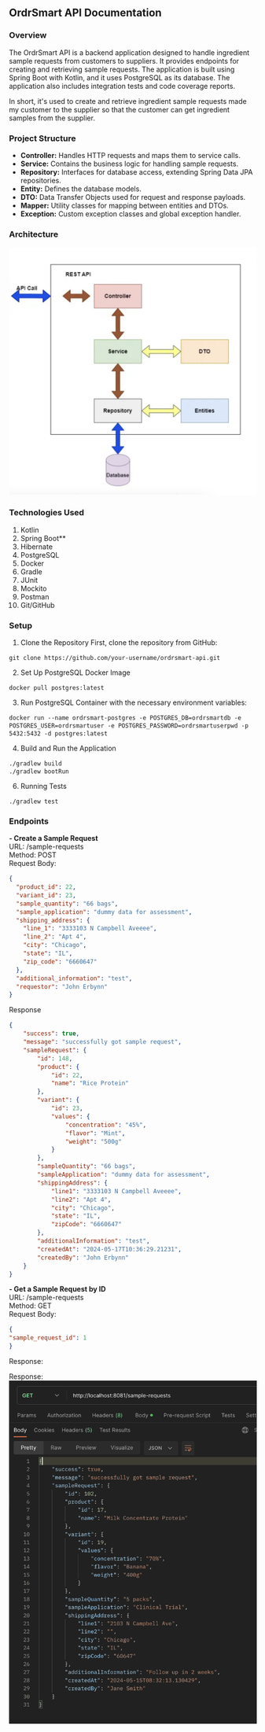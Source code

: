 ## OrdrSmart API Documentation

### Overview
The OrdrSmart API is a backend application designed to handle ingredient sample requests from customers to suppliers. 
It provides endpoints for creating and retrieving sample requests. 
The application is built using Spring Boot with Kotlin, and it uses PostgreSQL as its database. 
The application also includes integration tests and code coverage reports.

In short, it's used to create and retrieve ingredient sample requests made my customer to the supplier so that the customer can get ingredient samples from the supplier.


### Project Structure
- **Controller:** Handles HTTP requests and maps them to service calls.
- **Service:** Contains the business logic for handling sample requests.
- **Repository:** Interfaces for database access, extending Spring Data JPA repositories.
- **Entity:** Defines the database models.
- **DTO:** Data Transfer Objects used for request and response payloads.
- **Mapper:** Utility classes for mapping between entities and DTOs.
- **Exception:** Custom exception classes and global exception handler.

### Architecture
![Response](./assets/Screenshot%202024-05-16%20at%2020.36.14.png)

### Technologies Used
1. Kotlin
2. Spring Boot**
3. Hibernate
4. PostgreSQL
5. Docker
6. Gradle
7. JUnit
8. Mockito
9. Postman
10. Git/GitHub

### Setup
1. Clone the Repository
   First, clone the repository from GitHub:
```shell
git clone https://github.com/your-username/ordrsmart-api.git
```
2. Set Up PostgreSQL Docker Image
```shell
docker pull postgres:latest
```
3. Run PostgreSQL Container with the necessary environment variables:

```shell
docker run --name ordrsmart-postgres -e POSTGRES_DB=ordrsmartdb -e POSTGRES_USER=ordrsmartuser -e POSTGRES_PASSWORD=ordrsmartuserpwd -p 5432:5432 -d postgres:latest
```

4. Build and Run the Application
```
./gradlew build
./gradlew bootRun
```

6. Running Tests
```shell
./gradlew test
```


### Endpoints
**- Create a Sample Request <br>**
URL: /sample-requests <br>
Method: POST <br>
Request Body: <br>

```json
{
  "product_id": 22,
  "variant_id": 23,
  "sample_quantity": "66 bags",
  "sample_application": "dummy data for assessment",
  "shipping_address": {
    "line_1": "3333103 N Campbell Aveeee",
    "line_2": "Apt 4",
    "city": "Chicago",
    "state": "IL",
    "zip_code": "6660647"
  },
  "additional_information": "test",
  "requestor": "John Erbynn"
}
```
Response
```json
{
    "success": true,
    "message": "successfully got sample request",
    "sampleRequest": {
        "id": 148,
        "product": {
            "id": 22,
            "name": "Rice Protein"
        },
        "variant": {
            "id": 23,
            "values": {
                "concentration": "45%",
                "flavor": "Mint",
                "weight": "500g"
            }
        },
        "sampleQuantity": "66 bags",
        "sampleApplication": "dummy data for assessment",
        "shippingAddress": {
            "line1": "3333103 N Campbell Aveeee",
            "line2": "Apt 4",
            "city": "Chicago",
            "state": "IL",
            "zipCode": "6660647"
        },
        "additionalInformation": "test",
        "createdAt": "2024-05-17T10:36:29.21231",
        "createdBy": "John Erbynn"
    }
}
```

**- Get a Sample Request by ID** <br>
URL: /sample-requests <br>
Method: GET <br>
Request Body: <br>

```json
{
"sample_request_id": 1
}
```
Response:

Response:
![Response](./assets/Screenshot%202024-05-17%20at%2010.27.53.png)
